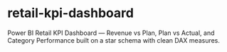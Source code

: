 # retail-kpi-dashboard
Power BI Retail KPI Dashboard — Revenue vs Plan, Plan vs Actual, and Category Performance built on a star schema with clean DAX measures.
